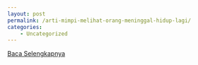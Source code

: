 ```yaml
---
layout: post
permalink: /arti-mimpi-melihat-orang-meninggal-hidup-lagi/
categories:
    - Uncategorized
---
```


[Baca Selengkapnya](/03)